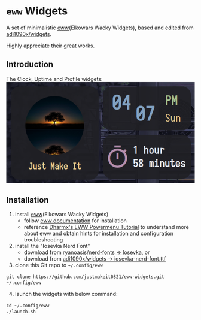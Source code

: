 # `eww` Widgets

A set of minimalistic [eww](https://github.com/elkowar/eww)(Elkowars Wacky Widgets), based and edited from [adi1090x/widgets](https://github.com/adi1090x/widgets).

Highly appreciate their great works.

## Introduction
The Clock, Uptime and Profile widgets:
![Widgets Preview](./widgets_preview.png)

## Installation
1. install [eww](https://github.com/elkowar/eww)(Elkowars Wacky Widgets)
    - follow [eww documentation](https://elkowar.github.io/eww/) for installation
    - reference [Dharmx's EWW Powermenu Tutorial](https://dharmx.is-a.dev/eww-powermenu/) to understand more about eww and obtain hints for installation and configuration troubleshooting
2. install the "Iosevka Nerd Font"
    - download from [ryanoasis/nerd-fonts -> Iosevka](https://github.com/ryanoasis/nerd-fonts/blob/master/patched-fonts/Iosevka/README.md), or
    - download from [adi1090x/widgets -> iosevka-nerd-font.ttf](https://github.com/adi1090x/widgets/tree/main/fonts) 
3. clone this Git repo to `~/.config/eww`
```shell
git clone https://github.com/justmakeit0821/eww-widgets.git ~/.config/eww
```
4. launch the widgets with below command:
```shell
cd ~/.config/eww
./launch.sh
```
